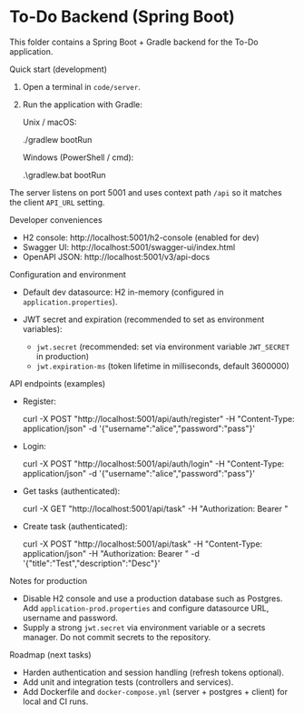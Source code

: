 # To-Do Backend (Spring Boot)

This folder contains a Spring Boot + Gradle backend for the To-Do application.

Quick start (development)

1. Open a terminal in `code/server`.
2. Run the application with Gradle:

	 Unix / macOS:

	 ./gradlew bootRun

	 Windows (PowerShell / cmd):

	 .\\gradlew.bat bootRun

The server listens on port 5001 and uses context path `/api` so it matches the client `API_URL` setting.

Developer conveniences
- H2 console: http://localhost:5001/h2-console (enabled for dev)
- Swagger UI: http://localhost:5001/swagger-ui/index.html
- OpenAPI JSON: http://localhost:5001/v3/api-docs

Configuration and environment
- Default dev datasource: H2 in-memory (configured in `application.properties`).
- JWT secret and expiration (recommended to set as environment variables):

	- `jwt.secret` (recommended: set via environment variable `JWT_SECRET` in production)
	- `jwt.expiration-ms` (token lifetime in milliseconds, default 3600000)

API endpoints (examples)

- Register:

	curl -X POST "http://localhost:5001/api/auth/register" -H "Content-Type: application/json" -d '{"username":"alice","password":"pass"}'

- Login:

	curl -X POST "http://localhost:5001/api/auth/login" -H "Content-Type: application/json" -d '{"username":"alice","password":"pass"}'

- Get tasks (authenticated):

	curl -X GET "http://localhost:5001/api/task" -H "Authorization: Bearer <token>"

- Create task (authenticated):

	curl -X POST "http://localhost:5001/api/task" -H "Content-Type: application/json" -H "Authorization: Bearer <token>" -d '{"title":"Test","description":"Desc"}'

Notes for production
- Disable H2 console and use a production database such as Postgres. Add `application-prod.properties` and configure datasource URL, username and password.
- Supply a strong `jwt.secret` via environment variable or a secrets manager. Do not commit secrets to the repository.

Roadmap (next tasks)
- Harden authentication and session handling (refresh tokens optional).
- Add unit and integration tests (controllers and services).
- Add Dockerfile and `docker-compose.yml` (server + postgres + client) for local and CI runs.

